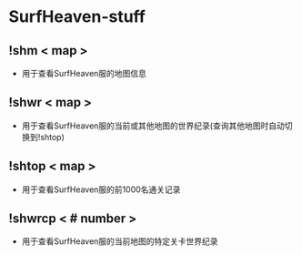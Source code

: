 # SurfHeaven-stuff

## !shm < map >
- 用于查看SurfHeaven服的地图信息

## !shwr < map >

- 用于查看SurfHeaven服的当前或其他地图的世界纪录(查询其他地图时自动切换到!shtop)

## !shtop < map >

- 用于查看SurfHeaven服的前1000名通关记录

## !shwrcp < # number >

- 用于查看SurfHeaven服的当前地图的特定关卡世界纪录
